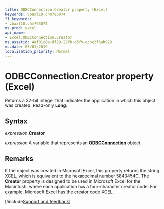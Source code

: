 ```yaml
---
title: ODBCConnection.Creator property (Excel)
keywords: vbaxl10.chm795074
f1_keywords:
- vbaxl10.chm795074
ms.prod: excel
api_name:
- Excel.ODBCConnection.Creator
ms.assetid: 4af01c0a-df29-22fb-d5f9-ccbe2f6ab929
ms.date: 05/01/2019
localization_priority: Normal
---
```



# ODBCConnection.Creator property (Excel)

Returns a 32-bit integer that indicates the application in which this object was created. Read-only **Long**.


## Syntax

_expression_.**Creator**

_expression_ A variable that represents an **[ODBCConnection](Excel.ODBCConnection.md)** object.


## Remarks

If the object was created in Microsoft Excel, this property returns the string XCEL, which is equivalent to the hexadecimal number 5843454C. The **Creator** property is designed to be used in Microsoft Excel for the Macintosh, where each application has a four-character creator code. For example, Microsoft Excel has the creator code XCEL.




[!include[Support and feedback](~/includes/feedback-boilerplate.md)]